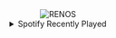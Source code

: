 <div align="center">
<picture>
    <source media="(prefers-color-scheme: dark)" srcset="https://i.ibb.co/pQCFswz/output-gif.gif">
    <source media="(prefers-color-scheme: light)" srcset="https://i.ibb.co/pQCFswz/output-gif.gif">
    <img alt="RENOS" src="https://i.ibb.co/pQCFswz/output-gif.gif">
</picture>
<details>
<summary>Spotify Recently Played</summary>
<img src="https://spotify-recently-played-readme.vercel.app/api?user=31d6d6zerc5ct6kck32na2ozsqf4&unique=1&width=400" alt="Spotify" />
</details>
</div>

<!-- Image deletion URL: https://ibb.co/PMBHbjh/b596f3f543784660204d63eaef6eb066 -->